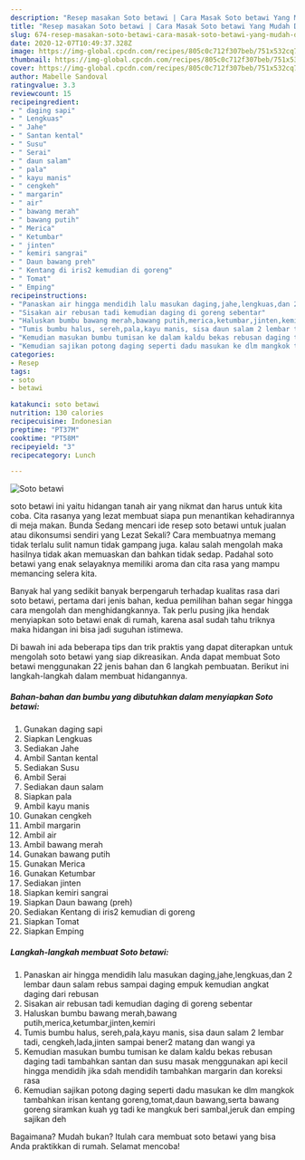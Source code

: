 ```yaml
---
description: "Resep masakan Soto betawi | Cara Masak Soto betawi Yang Mudah Dan Praktis"
title: "Resep masakan Soto betawi | Cara Masak Soto betawi Yang Mudah Dan Praktis"
slug: 674-resep-masakan-soto-betawi-cara-masak-soto-betawi-yang-mudah-dan-praktis
date: 2020-12-07T10:49:37.328Z
image: https://img-global.cpcdn.com/recipes/805c0c712f307beb/751x532cq70/soto-betawi-foto-resep-utama.jpg
thumbnail: https://img-global.cpcdn.com/recipes/805c0c712f307beb/751x532cq70/soto-betawi-foto-resep-utama.jpg
cover: https://img-global.cpcdn.com/recipes/805c0c712f307beb/751x532cq70/soto-betawi-foto-resep-utama.jpg
author: Mabelle Sandoval
ratingvalue: 3.3
reviewcount: 15
recipeingredient:
- " daging sapi"
- " Lengkuas"
- " Jahe"
- " Santan kental"
- " Susu"
- " Serai"
- " daun salam"
- " pala"
- " kayu manis"
- " cengkeh"
- " margarin"
- " air"
- " bawang merah"
- " bawang putih"
- " Merica"
- " Ketumbar"
- " jinten"
- " kemiri sangrai"
- " Daun bawang preh"
- " Kentang di iris2 kemudian di goreng"
- " Tomat"
- " Emping"
recipeinstructions:
- "Panaskan air hingga mendidih lalu masukan daging,jahe,lengkuas,dan 2 lembar daun salam rebus sampai daging empuk kemudian angkat daging dari rebusan"
- "Sisakan air rebusan tadi kemudian daging di goreng sebentar"
- "Haluskan bumbu bawang merah,bawang putih,merica,ketumbar,jinten,kemiri"
- "Tumis bumbu halus, sereh,pala,kayu manis, sisa daun salam 2 lembar tadi, cengkeh,lada,jinten sampai bener2 matang dan wangi ya"
- "Kemudian masukan bumbu tumisan ke dalam kaldu bekas rebusan daging tadi tambahkan santan dan susu masak menggunakan api kecil hingga mendidih jika sdah mendidih tambahkan margarin dan koreksi rasa"
- "Kemudian sajikan potong daging seperti dadu masukan ke dlm mangkok tambahkan irisan kentang goreng,tomat,daun bawang,serta bawang goreng siramkan kuah yg tadi ke mangkuk beri sambal,jeruk dan emping sajikan deh"
categories:
- Resep
tags:
- soto
- betawi

katakunci: soto betawi 
nutrition: 130 calories
recipecuisine: Indonesian
preptime: "PT37M"
cooktime: "PT58M"
recipeyield: "3"
recipecategory: Lunch

---
```



![Soto betawi](https://img-global.cpcdn.com/recipes/805c0c712f307beb/751x532cq70/soto-betawi-foto-resep-utama.jpg)


soto betawi ini yaitu hidangan tanah air yang nikmat dan harus untuk kita coba. Cita rasanya yang lezat membuat siapa pun menantikan kehadirannya di meja makan.
Bunda Sedang mencari ide resep soto betawi untuk jualan atau dikonsumsi sendiri yang Lezat Sekali? Cara membuatnya memang tidak terlalu sulit namun tidak gampang juga. kalau salah mengolah maka hasilnya tidak akan memuaskan dan bahkan tidak sedap. Padahal soto betawi yang enak selayaknya memiliki aroma dan cita rasa yang mampu memancing selera kita.



Banyak hal yang sedikit banyak berpengaruh terhadap kualitas rasa dari soto betawi, pertama dari jenis bahan, kedua pemilihan bahan segar hingga cara mengolah dan menghidangkannya. Tak perlu pusing jika hendak menyiapkan soto betawi enak di rumah, karena asal sudah tahu triknya maka hidangan ini bisa jadi suguhan istimewa.


Di bawah ini ada beberapa tips dan trik praktis yang dapat diterapkan untuk mengolah soto betawi yang siap dikreasikan. Anda dapat membuat Soto betawi menggunakan 22 jenis bahan dan 6 langkah pembuatan. Berikut ini langkah-langkah dalam membuat hidangannya.

<!--inarticleads1-->

##### Bahan-bahan dan bumbu yang dibutuhkan dalam menyiapkan Soto betawi:

1. Gunakan  daging sapi
1. Siapkan  Lengkuas
1. Sediakan  Jahe
1. Ambil  Santan kental
1. Sediakan  Susu
1. Ambil  Serai
1. Sediakan  daun salam
1. Siapkan  pala
1. Ambil  kayu manis
1. Gunakan  cengkeh
1. Ambil  margarin
1. Ambil  air
1. Ambil  bawang merah
1. Gunakan  bawang putih
1. Gunakan  Merica
1. Gunakan  Ketumbar
1. Sediakan  jinten
1. Siapkan  kemiri sangrai
1. Siapkan  Daun bawang (preh)
1. Sediakan  Kentang di iris2 kemudian di goreng
1. Siapkan  Tomat
1. Siapkan  Emping




<!--inarticleads2-->

##### Langkah-langkah membuat Soto betawi:

1. Panaskan air hingga mendidih lalu masukan daging,jahe,lengkuas,dan 2 lembar daun salam rebus sampai daging empuk kemudian angkat daging dari rebusan
1. Sisakan air rebusan tadi kemudian daging di goreng sebentar
1. Haluskan bumbu bawang merah,bawang putih,merica,ketumbar,jinten,kemiri
1. Tumis bumbu halus, sereh,pala,kayu manis, sisa daun salam 2 lembar tadi, cengkeh,lada,jinten sampai bener2 matang dan wangi ya
1. Kemudian masukan bumbu tumisan ke dalam kaldu bekas rebusan daging tadi tambahkan santan dan susu masak menggunakan api kecil hingga mendidih jika sdah mendidih tambahkan margarin dan koreksi rasa
1. Kemudian sajikan potong daging seperti dadu masukan ke dlm mangkok tambahkan irisan kentang goreng,tomat,daun bawang,serta bawang goreng siramkan kuah yg tadi ke mangkuk beri sambal,jeruk dan emping sajikan deh




Bagaimana? Mudah bukan? Itulah cara membuat soto betawi yang bisa Anda praktikkan di rumah. Selamat mencoba!
